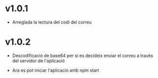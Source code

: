 # v1.0.1

- Arreglada la lectura del codi del correu

# v1.0.2

- Descodificació de base64 per si es decideix enviar el correu a través del servidor de l'aplicació

- Ara es pot iniciar l'aplicació amb npm start